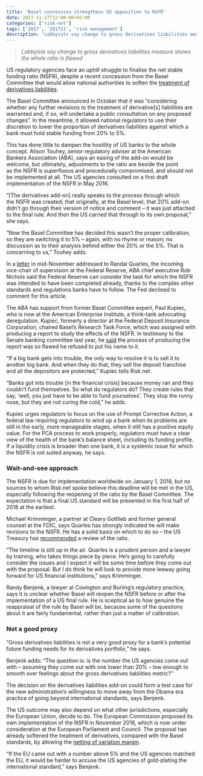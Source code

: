 ```yaml
---
title: 'Basel concession strengthens US opposition to NSFR'
date: 2017-11-27T12:00:00+02:00
categories: ['risk-net']
tags: ['2017', '201711', 'risk management']
description: 'Lobbyists say change to gross derivatives liabilities measure shows the whole ratio is flawed'
---
```


> _Lobbyists say change to gross derivatives liabilities measure shows the whole ratio is flawed_

US regulatory agencies face an uphill struggle to finalise the net stable funding ratio (NSFR), despite a recent concession from the Basel Committee that would allow national authorities to soften the [treatment of derivatives liabilities](https://www.risk.net/risk-management/5338951/basel-seeks-nsfr-fix-for-derivatives).

The Basel Committee announced in October that it was “considering whether any further revisions to the treatment of derivative[s] liabilities are warranted and, if so, will undertake a public consultation on any proposed changes”. In the meantime, it allowed national regulators to use their discretion to lower the proportion of derivatives liabilities against which a bank must hold stable funding from 20% to 5%.

This has done little to dampen the hostility of US banks to the whole concept. Alison Touhey, senior regulatory adviser at the American Bankers Association (ABA), says an easing of the add-on would be welcome, but ultimately, adjustments to the ratio are beside the point as the NSFR is superfluous and procedurally compromised, and should not be implemented at all. The US agencies consulted on a first draft implementation of the NSFR in May 2016.

“[The derivatives add-on] really speaks to the process through which the NSFR was created; that originally, at the Basel level, that 20% add-on didn’t go through their version of notice and comment – it was just attached to the final rule. And then the US carried that through to its own proposal,” she says.

“Now the Basel Committee has decided this wasn’t the proper calibration, so they are switching it to 5% – again, with no rhyme or reason; no discussion as to their analysis behind either the 20% or the 5%. That is concerning to us,” Touhey adds.

In a [letter](https://www.aba.com/Advocacy/LetterstoCongress/Documents/bgfrs-net-stable-funding-ratio-111717.pdf#_ga=2.117112582.1275140571.1511279717-1443686517.1510864774) in mid-November addressed to Randal Quarles, the incoming vice-chair of supervision at the Federal Reserve, ABA chief executive Rob Nichols said the Federal Reserve can consider the task for which the NSFR was intended to have been completed already, thanks to the complex other standards and regulations banks have to follow. The Fed declined to comment for this article.

The ABA has support from former Basel Committee expert, Paul Kupiec, who is now at the American Enterprise Institute, a think-tank advocating deregulation. Kupiec, formerly a director at the Federal Deposit Insurance Corporation, chaired Basel’s Research Task Force, which was assigned with producing a report to study the effects of the NSFR. In testimony to the Senate banking committee last year, he [said](https://www.risk.net/regulation/2460777/basel-liquidity-ratios-destructive-us-senate-told) the process of producing the report was so flawed he refused to put his name to it.

“If a big bank gets into trouble, the only way to resolve it is to sell it to another big bank. And when they do that, they sell the deposit franchise and all the depositors are protected,” Kupiec tells Risk.net.

“Banks got into trouble [in the financial crisis] because money ran and they couldn’t fund themselves. So what do regulators do? They create rules that say, ‘well, you just have to be able to fund yourselves’. They stop the runny nose, but they are not curing the cold,” he adds.

Kupiec urges regulators to focus on the use of Prompt Corrective Action, a federal law requiring regulators to wind up a bank when its problems are still in the early, more manageable stages, when it still has a positive equity value. For the PCA process to work properly, regulators must have a clear view of the health of the bank’s balance sheet, including its funding profile. If a liquidity crisis is broader than one bank, it is a systemic issue for which the NSFR is not suited anyway, he says.

### Wait-and-see approach

The NSFR is due for implementation worldwide on January 1, 2018, but no sources to whom Risk.net spoke believe this deadline will be met in the US, especially following the reopening of the ratio by the Basel Committee. The expectation is that a final US standard will be presented in the first half of 2018 at the earliest.

Michael Krimminger, a partner at Cleary Gottlieb and former general counsel at the FDIC, says Quarles has strongly indicated he will make revisions to the NSFR. He has a solid basis on which to do so – the US Treasury has [recommended](https://www.risk.net/regulation/5291741/scrap-the-gold-plate-mnuchin-goes-global-on-bank-rules) a review of the ratio.

“The timeline is still up in the air. Quarles is a prudent person and a lawyer by training, who takes things piece by piece. He’s going to carefully consider the issues and I expect it will be some time before they come out with the proposal. But I do think he will look to provide more leeway going forward for US financial institutions,” says Krimminger.

Randy Benjenk, a lawyer at Covington and Burling’s regulatory practice, says it is unclear whether Basel will reopen the NSFR before or after the implementation of a US final rule. He is sceptical as to how genuine the reappraisal of the rule by Basel will be, because some of the questions about it are fairly fundamental, rather than just a matter of calibration.

### Not a good proxy

“Gross derivatives liabilities is not a very good proxy for a bank’s potential future funding needs for its derivatives portfolio,” he says.

Benjenk adds: “The question is: is the number the US agencies come out with – assuming they come out with one lower than 20% – low enough to smooth over feelings about the gross derivatives liabilities metric?”

The decision on the derivatives liabilities add-on could form a test case for the new administration’s willingness to move away from the Obama era practice of going beyond international standards, says Benjenk.

The US outcome may also depend on what other jurisdictions, especially the European Union, decide to do. The European Commission proposed its own implementation of the NSFR in November 2016, which is now under consideration at the European Parliament and Council. The proposal has already softened the treatment of derivatives, compared with the Basel standards, by allowing the [netting of variation margin](https://www.risk.net/risk-management/2477977/european-nsfr-revamp-could-save-banks-billions-funding-costs).

“If the EU came out with a number above 5% and the US agencies matched the EU, it would be harder to accuse the US agencies of gold-plating the international standard,” says Benjenk.

